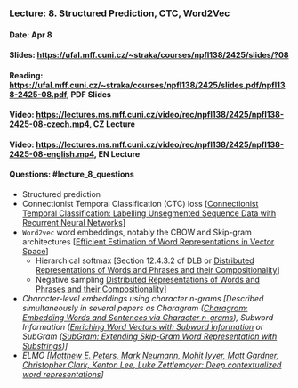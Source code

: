 ### Lecture: 8. Structured Prediction, CTC, Word2Vec
#### Date: Apr 8
#### Slides: https://ufal.mff.cuni.cz/~straka/courses/npfl138/2425/slides/?08
#### Reading: https://ufal.mff.cuni.cz/~straka/courses/npfl138/2425/slides.pdf/npfl138-2425-08.pdf, PDF Slides
#### Video: https://lectures.ms.mff.cuni.cz/video/rec/npfl138/2425/npfl138-2425-08-czech.mp4, CZ Lecture
#### Video: https://lectures.ms.mff.cuni.cz/video/rec/npfl138/2425/npfl138-2425-08-english.mp4, EN Lecture
#### Questions: #lecture_8_questions

- Structured prediction
- Connectionist Temporal Classification (CTC) loss [[Connectionist Temporal Classification: Labelling Unsegmented Sequence Data with Recurrent Neural Networks](https://www.cs.toronto.edu/~graves/icml_2006.pdf)]
- `Word2vec` word embeddings, notably the CBOW and Skip-gram architectures [[Efficient Estimation of Word Representations in Vector Space](https://arxiv.org/abs/1301.3781)]
  - Hierarchical softmax [Section 12.4.3.2 of DLB or [Distributed Representations of Words and Phrases and their Compositionality](https://arxiv.org/abs/1310.4546)]
  - Negative sampling [Distributed Representations of Words and Phrases and their Compositionality](https://arxiv.org/abs/1310.4546)]
- _Character-level embeddings using character n-grams [Described simultaneously in several papers as Charagram ([Charagram: Embedding Words and Sentences via Character n-grams](https://arxiv.org/abs/1607.02789)), Subword Information ([Enriching Word Vectors with Subword Information](https://arxiv.org/abs/1607.04606) or SubGram ([SubGram: Extending Skip-Gram Word Representation with Substrings](http://link.springer.com/chapter/10.1007/978-3-319-45510-5_21))]_
- _ELMO [[Matthew E. Peters, Mark Neumann, Mohit Iyyer, Matt Gardner, Christopher Clark, Kenton Lee, Luke Zettlemoyer: Deep contextualized word representations](https://arxiv.org/abs/1802.05365)]_
